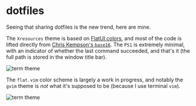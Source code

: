 dotfiles
========

Seeing that sharing dotfiles is the new trend, here are mine.

The `Xresources` theme is based on [FlatUI colors][fuc], and most of the code
is lifted directly from [Chris Kempson's `base16`][ckb16]. The `PS1` is
extremely minimal, with an indicator of whether the last command succeeded, and
that's it (the full path is stored in the window title bar).

![term theme](https://raw.github.com/tpoisot/dotfiles/master/img/term.png)

The `flat.vim` color scheme is largely a work in progress, and notably the
`gvim` theme is *not* what it's supposed to be (because I use terminal `vim`).

![term theme](https://raw.github.com/tpoisot/dotfiles/master/img/term.png)

[fuc]: http://flatuicolors.com/
[ckb16]: https://github.com/chriskempson/base16
